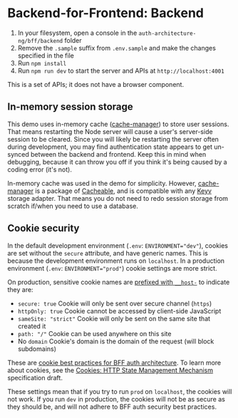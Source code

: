 # Backend-for-Frontend: Backend

1. In your filesystem, open a console in the `auth-architecture-ng/bff/backend` folder
2. Remove the `.sample` suffix from `.env.sample` and make the changes specified in the file
3. Run `npm install`
4. Run `npm run dev` to start the server and APIs at `http://localhost:4001`

This is a set of APIs; it does not have a browser component.

## In-memory session storage

This demo uses in-memory cache ([cache-manager](https://www.npmjs.com/package/cache-manager)) to store user sessions. That means restarting the Node server will cause a user's server-side session to be cleared. Since you will likely be restarting the server often during development, you may find authentication state appears to get un-synced between the backend and frontend. Keep this in mind when debugging, because it can throw you off if you think it's being caused by a coding error (it's not).

In-memory cache was used in the demo for simplicity. However, [cache-manager](https://www.npmjs.com/package/cache-manager) is a package of [Cacheable](https://github.com/jaredwray/cacheable), and is compatible with any [Keyv](https://keyv.org/) storage adapter. That means you do not need to redo session storage from scratch if/when you need to use a database.

## Cookie security

In the default development environment (`.env`: `ENVIRONMENT="dev"`), cookies are set without the `secure` attribute, and have generic names. This is because the development environment runs on `localhost`. In a production environment (`.env`: `ENVIRONMENT="prod"`) cookie settings are more strict.

On production, sensitive cookie names are [prefixed with `__host-`](https://datatracker.ietf.org/doc/html/draft-ietf-httpbis-rfc6265bis-20#section-4.1.3.2) to indicate they are:

- `secure: true` Cookie will only be sent over secure channel (`https`)
- `httpOnly: true` Cookie cannot be accessed by client-side JavaScript
- `sameSite: "strict"` Cookie will only be sent on the same site that created it
- `path: "/"` Cookie can be used anywhere on this site
- No `domain` Cookie's domain is the domain of the request (will block subdomains)

These are [cookie best practices for BFF auth architecture](https://datatracker.ietf.org/doc/html/draft-ietf-oauth-browser-based-apps#pattern-bff-cookie-security). To learn more about cookies, see the [Cookies: HTTP State Management Mechanism](https://datatracker.ietf.org/doc/html/draft-ietf-httpbis-rfc6265bis-20) specification draft.

These settings mean that if you try to run `prod` on `localhost`, the cookies will not work. If you run `dev` in production, the cookies will not be as secure as they should be, and will not adhere to BFF auth security best practices.